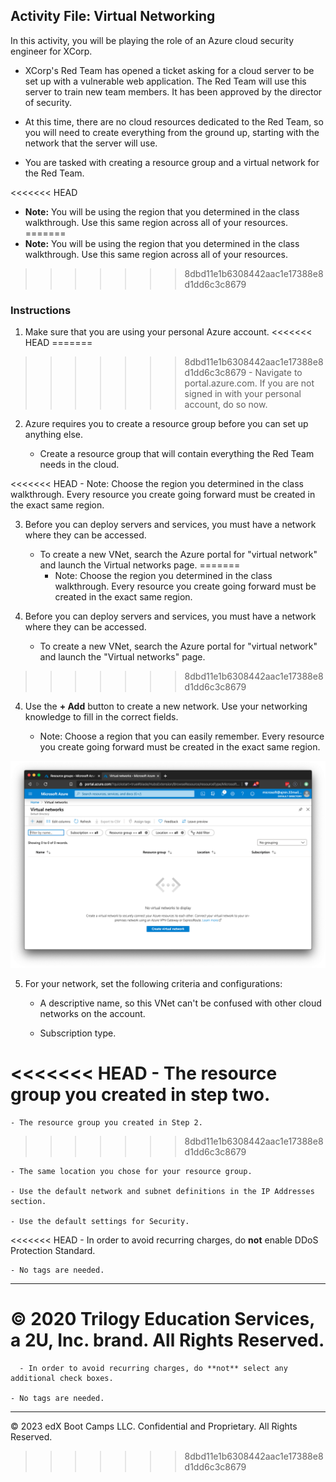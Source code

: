 ## Activity File: Virtual Networking

In this activity, you will be playing the role of an Azure cloud security engineer for XCorp.

- XCorp's Red Team has opened a ticket asking for a cloud server to be set up with a vulnerable web application. The Red Team will use this server to train new team members. It has been approved by the director of security.

- At this time, there are no cloud resources dedicated to the Red Team, so you will need to create everything from the ground up, starting with the network that the server will use.

- You are tasked with creating a resource group and a virtual network for the Red Team.

<<<<<<< HEAD
- **Note:**  You will be using the region that you determined in the class walkthrough.  Use this same region across all of your resources.
=======
- **Note:** You will be using the region that you determined in the class walkthrough. Use this same region across all of your resources.
>>>>>>> 8dbd11e1b6308442aac1e17388e8d1dd6c3c8679

### Instructions

1. Make sure that you are using your personal Azure account. 
<<<<<<< HEAD
=======

>>>>>>> 8dbd11e1b6308442aac1e17388e8d1dd6c3c8679
    - Navigate to portal.azure.com. If you are not signed in with your personal account, do so now. 

2. Azure requires you to create a resource group before you can set up anything else. 

    - Create a resource group that will contain everything the Red Team needs in the cloud.
    
<<<<<<< HEAD
		- Note: Choose the region you determined in the class walkthrough.  Every resource you create going forward must be created in the exact same region.		

3. Before you can deploy servers and services, you must have a network where they can be accessed. 

    - To create a new VNet, search the Azure portal for "virtual network" and launch the Virtual networks page.
=======
		- Note: Choose the region you determined in the class walkthrough. Every resource you create going forward must be created in the exact same region.		

3. Before you can deploy servers and services, you must have a network where they can be accessed. 

    - To create a new VNet, search the Azure portal for "virtual network" and launch the "Virtual networks" page.
>>>>>>> 8dbd11e1b6308442aac1e17388e8d1dd6c3c8679

4. Use the **+ Add** button to create a new network. Use your networking knowledge to fill in the correct fields.

    - Note: Choose a region that you can easily remember. Every resource you create going forward must be created in the exact same region.

![add_network](Images/add_network.png)

5. For your network, set the following criteria and configurations: 

    - A descriptive name, so this VNet can't be confused with other cloud networks on the account.

    - Subscription type.  
    
<<<<<<< HEAD
    - The resource group you created in step two.
=======
    - The resource group you created in Step 2.
>>>>>>> 8dbd11e1b6308442aac1e17388e8d1dd6c3c8679
    
    - The same location you chose for your resource group. 
    
    - Use the default network and subnet definitions in the IP Addresses section.

    - Use the default settings for Security.

<<<<<<< HEAD
      - In order to avoid recurring charges, do **not** enable DDoS Protection Standard.

    - No tags are needed.
---
© 2020 Trilogy Education Services, a 2U, Inc. brand. All Rights Reserved.
=======
      - In order to avoid recurring charges, do **not** select any additional check boxes.

    - No tags are needed.

---

© 2023 edX Boot Camps LLC. Confidential and Proprietary. All Rights Reserved.
>>>>>>> 8dbd11e1b6308442aac1e17388e8d1dd6c3c8679
